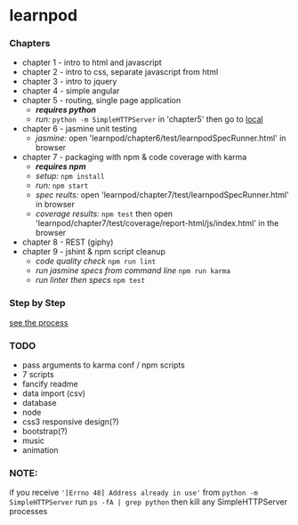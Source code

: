 # learnpod
### Chapters
+ chapter 1 - intro to html and javascript
+ chapter 2 - intro to css, separate javascript from html
+ chapter 3 - intro to jquery
+ chapter 4 - simple angular
+ chapter 5 - routing, single page application
  * **_requires python_**
  *  *run:* `python -m SimpleHTTPServer` in 'chapter5' then go to [local](http://127.0.0.1:8000/)
+ chapter 6 - jasmine unit testing
  * *jasmine:* open 'learnpod/chapter6/test/learnpodSpecRunner.html' in browser
+ chapter 7 - packaging with npm & code coverage with karma
  * **_requires npm_**
  * *setup:* `npm install`
  * *run:* `npm start`
  * *spec reults:* open 'learnpod/chapter7/test/learnpodSpecRunner.html' in browser
  * *coverage results:* `npm test` then open 'learnpod/chapter7/test/coverage/report-html/js/index.html' in the browser
+ chapter 8 - REST (giphy)
+ chapter 9 - jshint & npm script cleanup
  * *code quality check* `npm run lint`
  * *run jasmine specs from command line* `npm run karma`
  * *run linter then specs* `npm test`


### Step by Step
[see the process](https://github.com/ntno/learnpod/commits/master "individual commits")

### TODO
+ pass arguments to karma conf / npm scripts
+ 7 scripts
+ fancify readme
+ data import (csv)
+ database
+ node
+ css3 responsive design(?)
+ bootstrap(?)
+ music
+ animation

### NOTE:
if you receive `'[Errno 48] Address already in use'` from `python -m SimpleHTTPServer`
run `ps -fA | grep python` then kill any SimpleHTTPServer processes
